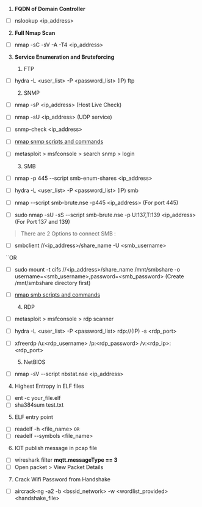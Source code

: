 
1. **FQDN of Domain Controller**

- [ ] nslookup <ip_address>

2. **Full Nmap Scan**

- [ ] nmap -sC -sV -A -T4 <ip_address>

3.  **Service Enumeration and Bruteforcing**

	1. FTP

- [ ] hydra -L <user_list> -P <password_list> (IP) ftp

	2. SNMP

- [ ] nmap -sP <ip_address> (Host Live Check)
- [ ] nmap -sU <ip_address> (UDP service)
- [ ] snmp-check <ip_address>
- [ ] [nmap snmp scripts and commands](https://nmap.org/search/?q=snmp)
- [ ] metasploit > msfconsole > search snmp > login

	3.  SMB

- [ ] nmap -p 445  --script smb-enum-shares <ip_address>
- [ ] hydra -L <user_list> -P <password_list> (IP) smb
- [ ] nmap --script smb-brute.nse -p445 <ip_address> (For port 445)
- [ ] sudo nmap -sU -sS --script smb-brute.nse -p U:137,T:139 <ip_address> (For Port 137 and 139)

> There are 2 Options to connect SMB :

- [ ] smbclient //<ip_address>/share_name -U <smb_username>

``OR

- [ ] sudo mount -t cifs //<ip_address>/share_name /mnt/smbshare -o username=<smb_username>,password=<smb_password> (Create /mnt/smbshare directory first)
- [ ] [nmap smb scripts and commands](https://nmap.org/search/?q=smb)

	4. RDP

- [ ] metasploit > msfconsole > rdp scanner
- [ ] hydra -L <user_list> -P <password_list> rdp://(IP) -s <rdp_port>
- [ ] xfreerdp /u:<rdp_username> /p:<rdp_password> /v:<rdp_ip>:<rdp_port>

	5. NetBIOS

- [ ] nmap -sV --script nbstat.nse <ip_address>


4. Highest Entropy in ELF files

- [ ] ent -c your_file.elf
- [ ] sha384sum test.txt

5. ELF entry point

- [ ] readelf -h <file_name>
``OR``
- [ ] readelf --symbols <file_name>

6. IOT publish message in pcap file

- [ ] wireshark filter **mqtt.messageType == 3**
- [ ] Open packet > View Packet Details

7. Crack Wifi Password from Handshake

- [ ] aircrack-ng -a2 -b <bssid_network> -w <wordlist_provided> <handshake_file>











